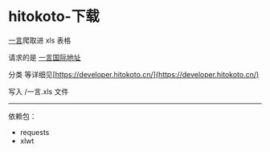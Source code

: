 # hitokoto-下载

[一言](https://hitokoto.cn/)爬取进 xls 表格

请求的是 [一言国际地址](https://international.v1.hitokoto.cn)

分类 等详细见[https://developer.hitokoto.cn/](https://developer.hitokoto.cn/)

写入 /一言.xls 文件

***

依赖包：
- requests
- xlwt
